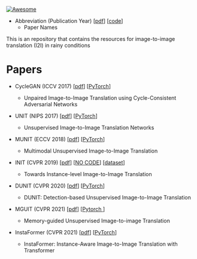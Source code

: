 [![Awesome](https://awesome.re/badge.svg)](https://awesome.re)

* Abbreviation (Publication Year) [[pdf]()] [[code]()]
  * Paper Names

This is an repository that contains the resources for image-to-image translation (I2I) in rainy conditions

# Papers

* CycleGAN (ICCV 2017) [[pdf](https://openaccess.thecvf.com/content_ICCV_2017/papers/Zhu_Unpaired_Image-To-Image_Translation_ICCV_2017_paper.pdf)] [[PyTorch](https://github.com/junyanz/pytorch-CycleGAN-and-pix2pix)]
  * Unpaired Image-to-Image Translation using Cycle-Consistent Adversarial Networks

* UNIT (NIPS 2017) [[pdf](https://arxiv.org/pdf/1703.00848.pdf)] [[PyTorch](https://github.com/mingyuliutw/UNIT)]
  * Unsupervised Image-to-Image Translation Networks

* MUNIT (ECCV 2018) [[pdf](https://arxiv.org/abs/1804.04732)] [[PyTorch](https://github.com/nvlabs/MUNIT)]
  * Multimodal Unsupervised Image-to-Image Translation
 
* INIT (CVPR 2019) [[pdf](https://openaccess.thecvf.com/content_CVPR_2019/papers/Shen_Towards_Instance-Level_Image-To-Image_Translation_CVPR_2019_paper.pdf)] [[NO CODE]()] [[dataset](http://zhiqiangshen.com/projects/INIT/index.html)]
  * Towards Instance-level Image-to-Image Translation
 
* DUNIT (CVPR 2020) [[pdf](https://openaccess.thecvf.com/content_CVPR_2020/papers/Bhattacharjee_DUNIT_Detection-Based_Unsupervised_Image-to-Image_Translation_CVPR_2020_paper.pdf)] [[PyTorch](https://github.com/IVRL/Dunit)]
  * DUNIT: Detection-based Unsupervised Image-to-Image Translation
  
* MGUIT (CVPR 2021) [[pdf](https://openaccess.thecvf.com/content/CVPR2021/papers/Jeong_Memory-Guided_Unsupervised_Image-to-Image_Translation_CVPR_2021_paper.pdf)] [[Pytorch ](https://github.com/somijeong/MGUIT)]
  * Memory-guided Unsupervised Image-to-image Translation

* InstaFormer (CVPR 2021) [[pdf](https://openaccess.thecvf.com/content/CVPR2022/papers/Kim_InstaFormer_Instance-Aware_Image-to-Image_Translation_With_Transformer_CVPR_2022_paper.pdf)] [[PyTorch](https://github.com/KU-CVLAB/InstaFormer)]
  * InstaFormer: Instance-Aware Image-to-Image Translation with Transformer

  
  <!--
* TSIT (ECCV 2020) [[pdf](https://arxiv.org/pdf/2007.12072.pdf)] [[PyTorch](https://github.com/EndlessSora/TSIT)]
  * TSIT: A Simple and Versatile Framework for Image-to-Image Translation
  
* ForkGAN (ECCV 2020) [[pdf](https://www.ecva.net/papers/eccv_2020/papers_ECCV/papers/123480154.pdf)] [[TensorFlow](https://github.com/zhengziqiang/ForkGAN)]
  * ForkGAN: Seeing into the Rainy Night
 
* AU-GAN (BMVC 2021) [[pdf](https://arxiv.org/pdf/2112.04283.pdf)] [[Tensorflow](https://github.com/jgkwak95/AU-GAN)]
  * Adverse Weather Image Translation with Asymmetric and Uncertainty-aware GAN

* CoMoGAN (CVPR 2021) [[pdf](https://openaccess.thecvf.com/content/CVPR2021/papers/Pizzati_CoMoGAN_Continuous_Model-Guided_Image-to-Image_Translation_CVPR_2021_paper.pdf)] [[PyTorch](https://github.com/astra-vision/CoMoGAN)]
  * CoMoGAN: continuous model-guided image-to-image translation

* ManiFest (ECCV 2022) [[pdf](https://arxiv.org/pdf/2111.13681v3.pdf)] [[PyTorch](https://github.com/astra-vision/ManiFest)]
  * ManiFest: manifold deformation for few-shot image translation
-->
  
# Datasets (TODO)


# Metrics (TODO)

# Resources
* [awesome-image-translation](https://github.com/weihaox/awesome-image-translation)

* [awesome-image-synthesis](https://github.com/Victarry/awesome-image-synthesis)

* [Awesome-Image-to-Image-Translation](https://github.com/ShenZheng2000/Awesome-Image-to-Image-Translation)
